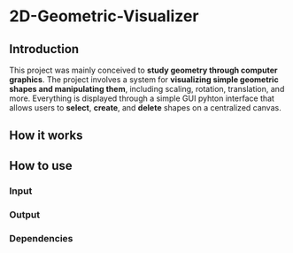 # 2D-Geometric-Visualizer

## Introduction
This project was mainly conceived to <b>study geometry through computer graphics</b>. The project involves a system for <b>visualizing simple geometric shapes and manipulating them</b>, including scaling, rotation, translation, and more. Everything is displayed through a simple GUI pyhton interface that allows users to <b>select</b>, <b>create</b>, and <b>delete</b> shapes on a centralized canvas.

## How it works

## How to use

### Input

### Output

### Dependencies


